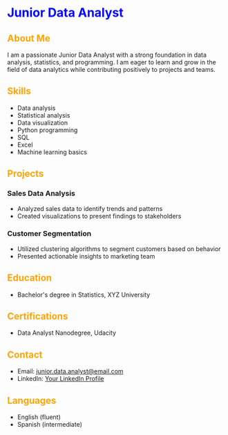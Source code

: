 # <span style="color:blue">Junior Data Analyst</span>

## <span style="color:orange">About Me</span>
I am a passionate Junior Data Analyst with a strong foundation in data analysis, statistics, and programming. I am eager to learn and grow in the field of data analytics while contributing positively to projects and teams.

## <span style="color:orange">Skills</span>
- Data analysis
- Statistical analysis
- Data visualization
- Python programming
- SQL
- Excel
- Machine learning basics

## <span style="color:orange">Projects</span>
### Sales Data Analysis
- Analyzed sales data to identify trends and patterns
- Created visualizations to present findings to stakeholders

### Customer Segmentation
- Utilized clustering algorithms to segment customers based on behavior
- Presented actionable insights to marketing team

## <span style="color:orange">Education</span>
- Bachelor's degree in Statistics, XYZ University

## <span style="color:orange">Certifications</span>
- Data Analyst Nanodegree, Udacity

## <span style="color:orange">Contact</span>
- Email: junior.data.analyst@email.com
- LinkedIn: [Your LinkedIn Profile](https://www.linkedin.com/in/yourprofile)

## <span style="color:orange">Languages</span>
- English (fluent)
- Spanish (intermediate)
